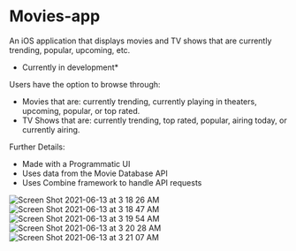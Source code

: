 # Movies-app
An iOS application that displays movies and TV shows that are currently trending, popular, upcoming, etc.
* Currently in development*

Users have the option to browse through:
 - Movies that are: currently trending, currently playing in theaters, upcoming, popular, or top rated.
 - TV Shows that are: currently trending, top rated, popular, airing today, or currently airing.

Further Details:
 - Made with a Programmatic UI
 - Uses data from the Movie Database API
 - Uses Combine framework to handle API requests

![Screen Shot 2021-06-13 at 3 18 26 AM](https://user-images.githubusercontent.com/29238419/121798864-b987a500-cbf6-11eb-90b5-1d6dfd9a3c3a.png)
![Screen Shot 2021-06-13 at 3 18 47 AM](https://user-images.githubusercontent.com/29238419/121798865-ba203b80-cbf6-11eb-96f1-9e059136f65c.png)
![Screen Shot 2021-06-13 at 3 19 54 AM](https://user-images.githubusercontent.com/29238419/121798866-ba203b80-cbf6-11eb-8c5b-17acee84c5d6.png)
![Screen Shot 2021-06-13 at 3 20 28 AM](https://user-images.githubusercontent.com/29238419/121798867-ba203b80-cbf6-11eb-92a8-cf97cc392ba9.png)
![Screen Shot 2021-06-13 at 3 21 07 AM](https://user-images.githubusercontent.com/29238419/121798869-bab8d200-cbf6-11eb-83de-12efb52be325.png)
